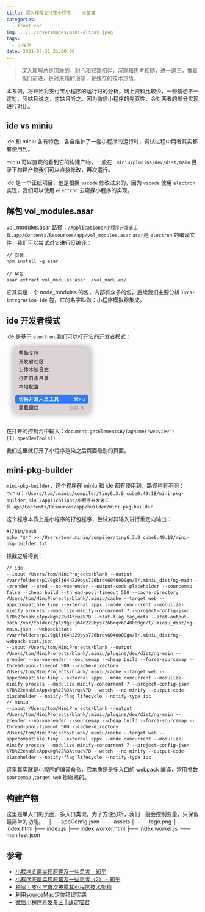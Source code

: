 ```yaml
---
title: 深入理解支付宝小程序 -- 准备篇
categories:
  - front-end
img: ../../coverImages/mini-alipay.jpeg
tags:
  - 小程序
date: 2021-07-31 21:00:00
---
```


> 深入理解总是困难的，耐心和寂寞相伴，沉默和思考相随，进一退三，推着我们前进，是对未知的渴望，是残存的技术热情。

本系列，将开始对支付宝小程序的运行时的分析，网上资料比较少，一些猜想不一定对，我姑且说之，您姑且听之。因为微信小程序的先驱性，会对两者的部分实现进行对比。

## ide vs miniu
ide 和 miniu 各有特色，各自维护了一套小程序的运行时，调试过程中两者其实都有使用到。

miniu 可以直观的看到它的构建产物，一般在 `.miniu/plugins/dev/dist/main` 目录下构建产物我们可以直接修改，再次运行。

ide 是一个正统项目，他是根据 `vscode` 修改过来的，因为 `vscode` 使用 `electron`  实现，我们可以使用 `electron` 去窥探小程序的实现。

## 解包 vol_modules.asar
vol_modules.asar 路径：`/Applications/小程序开发者工具.app/Contents/Resources/app/vol_modules.asar`
`asar`是 `electron` 的编译文件，我们可以尝试对它进行反编译：
```shell
// 安装
npm install -g asar

// 解包
asar extract vol_modules.asar ./vol_modules/
```
它其实是一个 node_modules 的包，内部有众多的包，后续我们主要分析 `lyra-integration-ide` 包，它的名字叫做：小程序模拟器集成。

## ide 开发者模式
ide 是基于 `electron`,我们可以打开它的开发者模式：
![](/images/16277299421308.jpg)

在打开的控制台中输入：`document.getElementsByTagName('webview')[1].openDevTools()`

我们这里就打开了小程序渲染之后页面级别的页面。

## mini-pkg-builder
`mini-pkg-builder`，这个程序在 miniu 和 ide 都有使用到，路径稍有不同：
miniu：`/Users/tom/.miniu/compiler/tiny6.3.0_cube0.49.18/mini-pkg-builder`,
ide: `/Applications/小程序开发者工具.app/Contents/Resources/app/builder/mini-pkg-builder`

这个程序本质上是小程序的打包程序，尝试对其输入进行重定向输出：

```shell
#!/bin/bash
echo "$*" >> /Users/tom/.miniu/compiler/tiny6.3.0_cube0.49.18/mini-pkg-builder.txt
```

拦截之后得到：

```shell
// ide
--input /Users/tom/MiniProjects/blank --output /var/folders/p1/9gklj64n229bys726brqv6040000gn/T/.miniu_dist/ng-main --zrender --prod --no-vuerender --output-code-placeholder --sourcemap false --cheap build --thread-pool-timeout 500 --cache-directory /Users/tom/MiniProjects/blank/.miniu/cache --target web --appxcompatible tiny --external appx --mode concurrent --modulize-minify process --modulize-minify-concurrent 7 --project-config-json %7B%22enableAppxNg%22%3Atrue%7D --stat-flag tag,meta --stat-output-path /var/folders/p1/9gklj64n229bys726brqv6040000gn/T/.miniu_dist/ng-main.json --webpackstats /var/folders/p1/9gklj64n229bys726brqv6040000gn/T/.miniu_dist/ng-webpack-stat.json
--input /Users/tom/MiniProjects/blank --output /Users/tom/MiniProjects/blank/.miniu/plugins/dev/dist/ng-main --zrender --no-vuerender --sourcemap --cheap build --force-sourcemap --thread-pool-timeout 500 --cache-directory /Users/tom/MiniProjects/blank/.miniu/cache --target web --appxcompatible tiny --external appx --mode concurrent --modulize-minify process --modulize-minify-concurrent 7 --project-config-json %7B%22enableAppxNg%22%3Atrue%7D --watch --no-minify --output-code-placeholder --notify-flag lifecycle --notify-type ipc
// miniu
--input /Users/tom/MiniProjects/blank --output /Users/tom/MiniProjects/blank/.miniu/plugins/dev/dist/ng-main --zrender --no-vuerender --sourcemap --cheap build --force-sourcemap --thread-pool-timeout 500 --cache-directory /Users/tom/MiniProjects/blank/.miniu/cache --target web --appxcompatible tiny --external appx --mode concurrent --modulize-minify process --modulize-minify-concurrent 7 --project-config-json %7B%22enableAppxNg%22%3Atrue%7D --watch --no-minify --output-code-placeholder --notify-flag lifecycle --notify-type ipc
```
这里其实就是小程序的编译命令，它本质是是多入口的 webpack 编译，常用参数 `sourcemap` ,`target web` 挺眼熟的。

## 构建产物
这里是单入口的页面，多入口类似，为了方便分析，我们一般会控制变量，只保留最简单的功能。
.
├── appConfig.json
├── assets
│   └── logo.png
├── index.html
├── index.js
├── index.worker.html
├── index.worker.js
└── manifest.json

## 参考

- [小程序底层实现原理及一些思考 - 知乎](https://zhuanlan.zhihu.com/p/81775922)
- [小程序底层实现原理及一些思考（2） - 知乎](https://zhuanlan.zhihu.com/p/121815358)
- [独家！支付宝首次披露其小程序技术架构](https://mp.weixin.qq.com/s/PX7b_qV6tYKnN3ecoz9Ehw)
- [利用sourceMap定位错误实践](https://juejin.cn/post/6882265367251517447)
- [微信小程序开发专区 | 薛定喵君](http://tiaocaoer.com/xcx_study/)

